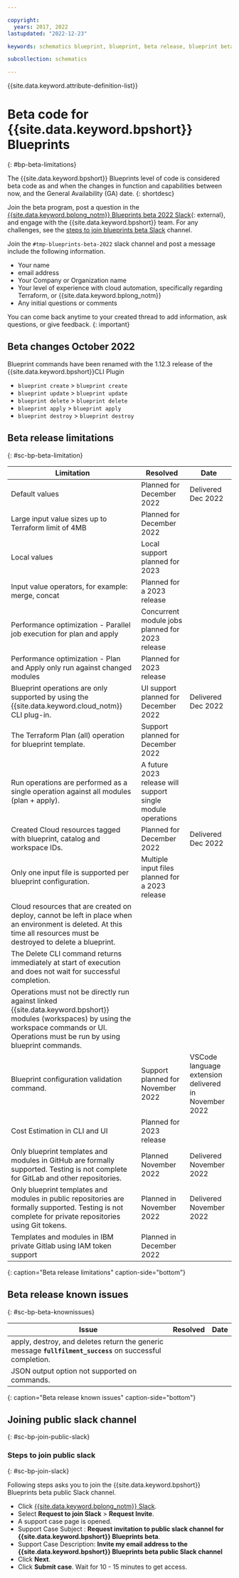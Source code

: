 ```yaml
---

copyright:
  years: 2017, 2022
lastupdated: "2022-12-23"

keywords: schematics blueprint, blueprint, beta release, blueprint beta release

subcollection: schematics

---
```


{{site.data.keyword.attribute-definition-list}}

# Beta code for {{site.data.keyword.bpshort}} Blueprints
{: #bp-beta-limitations}

The {{site.data.keyword.bpshort}} Blueprints level of code is considered beta code as and when the changes in function and capabilities between now, and the General Availability (GA) date.
{: shortdesc}

Join the beta program, post a question in the [{{site.data.keyword.bplong_notm}} Blueprints beta 2022 Slack](https://ibm-cloud-schematics.slack.com/archives/C03MPHXKYRZ){: external}, and engage with the {{site.data.keyword.bpshort}} team. For any challenges, see the [steps to join blueprints beta Slack](/docs/schematics?topic=schematics-bp-beta-limitations#sc-bp-join-public-slack) channel.

Join the `#tmp-blueprints-beta-2022` slack channel and post a message include the following information.

- Your name
- email address
- Your Company or Organization name
- Your level of experience with cloud automation, specifically regarding Terraform, or {{site.data.keyword.bplong_notm}}
- Any initial questions or comments

You can come back anytime to your created thread to add information, ask questions, or give feedback.
{: important}

## Beta changes October 2022
Blueprint commands have been renamed with the 1.12.3 release of the {{site.data.keyword.bpshort}}CLI Plugin 
- `blueprint create` > `blueprint create`
- `blueprint update` > `blueprint update`
- `blueprint delete` > `blueprint delete`
- `blueprint apply` > `blueprint apply`
- `blueprint destroy` > `blueprint destroy` 


## Beta release limitations 
{: #sc-bp-beta-limitation}

|  Limitation | Resolved | Date |
| --- |--- | --- | 
| Default values | Planned for December 2022 | Delivered Dec 2022 |
| Large input value sizes up to Terraform limit of 4MB | Planned for December 2022 | |
| Local values | Local support planned for 2023 | |
| Input value operators, for example: merge, concat | Planned for a 2023 release | |
| Performance optimization - Parallel job execution for plan and apply | Concurrent module jobs planned for 2023 release | | 
| Performance optimization - Plan and Apply only run against changed modules | Planned for 2023 release | | 
| Blueprint operations are only supported by using the {{site.data.keyword.cloud_notm}} CLI plug-in. | UI support planned for December 2022 | Delivered Dec 2022 | 
| The Terraform Plan (all) operation for blueprint template. | Support planned for December 2022 | | 
| Run operations are performed as a single operation against all modules (plan + apply).|  A future 2023 release will support single module operations  | | 
| Created Cloud resources tagged with blueprint, catalog and workspace IDs. | Planned for December 2022  | Delivered Dec 2022 | 
| Only one input file is supported per blueprint configuration. | Multiple input files planned for a 2023 release | |
| Cloud resources that are created on deploy, cannot be left in place when an environment is deleted. At this time all resources must be destroyed to delete a blueprint. | | |  
| The Delete CLI command returns immediately at start of execution and does not wait for successful completion. | | | 
| Operations must not be directly run against linked {{site.data.keyword.bpshort}} modules (workspaces) by using the workspace commands or UI. Operations must be run by using blueprint commands. | | |
| Blueprint configuration validation command. | Support planned for November 2022 | VSCode language extension delivered in November 2022  | 
| Cost Estimation in CLI and UI | Planned for 2023 release | | 
| Only blueprint templates and modules in GitHub are formally supported. Testing is not complete for GitLab and other repositories. | Planned  November  2022 | Delivered November 2022 | 
| Only blueprint templates and modules in public repositories are formally supported. Testing is not complete for private repositories using Git tokens. | Planned in November 2022 | Delivered November 2022 | 
| Templates and modules in IBM private Gitlab using IAM token support | Planned in December 2022 |  | 
{: caption="Beta release limitations" caption-side="bottom"}

## Beta release known issues 
{: #sc-bp-beta-knownissues}

| Issue | Resolved | Date |
| --- |--- | --- | 
| apply, destroy, and deletes return the generic message **`fullfilment_success`** on successful completion. | | | 
| JSON output option not supported on commands. | | |   
{: caption="Beta release known issues" caption-side="bottom"}

## Joining public slack channel
{: #sc-bp-join-public-slack}

### Steps to join public slack
{: #sc-bp-join-slack}

Following steps asks you to join the {{site.data.keyword.bpshort}} Blueprints beta public Slack channel.
- Click [{{site.data.keyword.bplong_notm}} Slack](https://cloud.ibm.com/schematics/slack).
- Select **Request to join Slack** > **Request Invite**.
- A support case page is opened.
- Support Case Subject : **Request invitation to public slack channel for {{site.data.keyword.bpshort}} Blueprints beta**.
- Support Case Description: **Invite my email address to the {{site.data.keyword.bpshort}} Blueprints beta public Slack channel**
- Click **Next**.
- Click **Submit case**. Wait for 10 - 15 minutes to get access.
